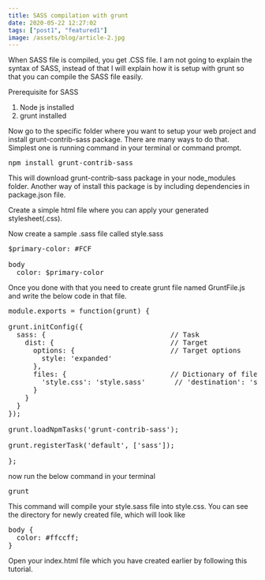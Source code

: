 ```yaml
---
title: SASS compilation with grunt
date: 2020-05-22 12:27:02
tags: ["post1", "featured1"]
image: /assets/blog/article-2.jpg
---
```

When SASS file is compiled, you get .CSS file. I am not going to explain the syntax of SASS, instead of that I will explain how it is setup with grunt so that you can compile the SASS file easily.

Prerequisite for SASS
<ol>
	<li>Node js installed</li>
	<li>grunt installed</li>
</ol>
Now go to the specific folder where you want to setup your web project
and install grunt-contrib-sass package. There are many ways to do that. Simplest one is running command in your terminal or command prompt.
<pre>npm install grunt-contrib-sass</pre>
This will download grunt-contrib-sass package in your node_modules folder. Another way of install this package is by including dependencies in package.json file.

Create a simple html file where you can apply your generated stylesheet(.css).

Now create a sample .sass file called style.sass
<pre>
$primary-color: #FCF

body
  color: $primary-color
</pre>
Once you done with that you need to create grunt file named GruntFile.js and write the below code in that file.
<pre>module.exports = function(grunt) {

grunt.initConfig({
  sass: {                              // Task
    dist: {                            // Target
      options: {                       // Target options
        style: 'expanded'
      },
      files: {                         // Dictionary of files
        'style.css': 'style.sass'       // 'destination': 'source'
      }
    }
  }
});

grunt.loadNpmTasks('grunt-contrib-sass');

grunt.registerTask('default', ['sass']);

};
</pre>
now run the below command in your terminal
<pre>grunt</pre>
This command will compile your style.sass file into style.css. You can see the directory for newly created file, which will look like
<pre>body {
  color: #ffccff;
}</pre>
Open your index.html file which you have created earlier by following this tutorial.
